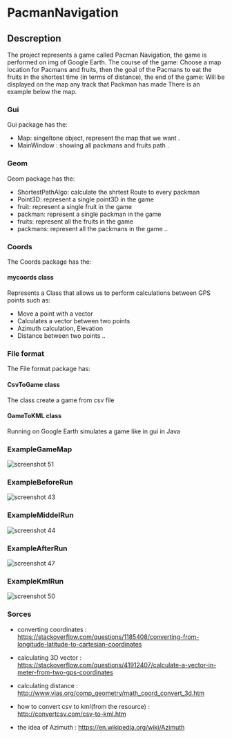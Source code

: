 # PacmanNavigation

## Descreption

The project represents a game called Pacman Navigation, the game is performed on img of Google Earth. The course of the game: Choose a map location for Pacmans and fruits, then the goal of the Pacmans to eat the fruits in the shortest time (in terms of distance), the end of the game:
Will be displayed on the map any track that Packman has made
There is an example below the map.

### Gui 
Gui package has the:
- Map: singeltone object, represent the map that we want .
- MainWindow : showing all packmans and fruits path .
### Geom 
Geom package has the:
- ShortestPathAlgo: calculate the shrtest Route to every packman 
- Point3D: represent a single point3D in the game 
- fruit: represent a single fruit in the game 
- packman: represent a single packman in the game 
- fruits: represent all the fruits in the game 
- packmans: represent all the packmans in the game 
  ..
### Coords 
The Coords package has the:
 #### mycoords class
  Represents a Class that allows us to perform calculations between GPS points such as:
  - Move a point with a vector
  - Calculates a vector between two points
  - Azimuth calculation, Elevation
  - Distance between two points
  ..
 
### File format 
The File format package has:
#### CsvToGame class
The class create a game from csv file
#### GameToKML class
Running on Google Earth simulates a game like in gui in Java

### ExampleGameMap
![screenshot 51](https://user-images.githubusercontent.com/45077625/53831552-c041ff00-3f8d-11e9-992f-aa2f9eb4c1b1.png)
### ExampleBeforeRun
![screenshot 43](https://user-images.githubusercontent.com/45077625/53831571-ce901b00-3f8d-11e9-93bc-0a0b3b2c2f4d.png)
### ExampleMiddelRun
![screenshot 44](https://user-images.githubusercontent.com/45077625/53831690-1151f300-3f8e-11e9-9940-7b6be5acad09.png)
### ExampleAfterRun
![screenshot 47](https://user-images.githubusercontent.com/45077625/53831725-23cc2c80-3f8e-11e9-8c35-21b631e80694.png)
### ExampleKmlRun
![screenshot 50](https://user-images.githubusercontent.com/45077625/53831747-30e91b80-3f8e-11e9-86c1-7e677b19c91f.png)

### Sorces

 - converting coordinates : https://stackoverflow.com/questions/1185408/converting-from-longitude-latitude-to-cartesian-coordinates  

- calculating 3D vector : https://stackoverflow.com/questions/41912407/calculate-a-vector-in-meter-from-two-gps-coordinates 

 - calculating distance : http://www.vias.org/comp_geometry/math_coord_convert_3d.htm

- how to convert csv to kml(from the resource) : http://convertcsv.com/csv-to-kml.htm 

- the idea of Azimuth : https://en.wikipedia.org/wiki/Azimuth
